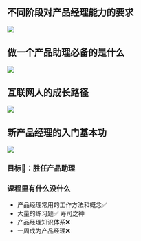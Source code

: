## 不同阶段对产品经理能力的要求

![](/2024-01-14_10-45-05.png)


## 做一个产品助理必备的是什么


![](/2024-01-14_10-51-49.png)

## 互联网人的成长路径

![](/2024-01-14_10-53-20.png)

## 新产品经理的入门基本功


![](/2024-01-14_10-56-08.png)

### 目标🎯：胜任产品助理

### 课程里有什么没什么
- 产品经理常用的工作方法和概念✅
- 大量的练习题✅  寿司之神
- 产品经理知识体系❌
- 一周成为产品经理❌

